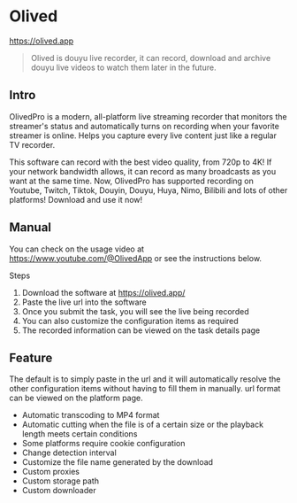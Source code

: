 # Olived

https://olived.app

> Olived is douyu live recorder, it can record, download and archive douyu live videos to watch them later in the future.

## Intro

OlivedPro is a modern, all-platform live streaming recorder that monitors the streamer's status and automatically turns on recording when your favorite streamer is online. Helps you capture every live content just like a regular TV recorder.

This software can record with the best video quality, from 720p to 4K! If your network bandwidth allows, it can record as many broadcasts as you want at the same time. Now, OlivedPro has supported recording on Youtube, Twitch, Tiktok, Douyin, Douyu, Huya, Nimo, Bilibili and lots of other platforms! Download and use it now!

## Manual

You can check on the usage video at https://www.youtube.com/@OlivedApp or see the instructions below.

Steps​
1. Download the software at https://olived.app/
2. Paste the live url into the software
3. Once you submit the task, you will see the live being recorded
4. You can also customize the configuration items as required
5. The recorded information can be viewed on the task details page

## Feature

The default is to simply paste in the url and it will automatically resolve the other configuration items without having to fill them in manually. url format can be viewed on the platform page.

* Automatic transcoding to MP4 format
* Automatic cutting when the file is of a certain size or the playback length meets certain conditions
* Some platforms require cookie configuration
* Change detection interval
* Customize the file name generated by the download
* Custom proxies
* Custom storage path
* Custom downloader
